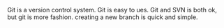 Git is a version control system.
Git is easy to ues.
Git and SVN is both ok, but git is more fashion.
creating a new branch is quick and simple.
